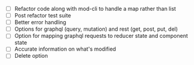 - [ ] Refactor code along with mod-cli to handle a map rather than list
- [ ] Post refactor test suite
- [ ] Better error handling
- [ ] Options for graphql (query, mutation) and rest (get, post, put, del)
- [ ] Option for mapping graphql requests to reducer state and component state
- [ ] Accurate information on what's modified
- [ ] Delete option